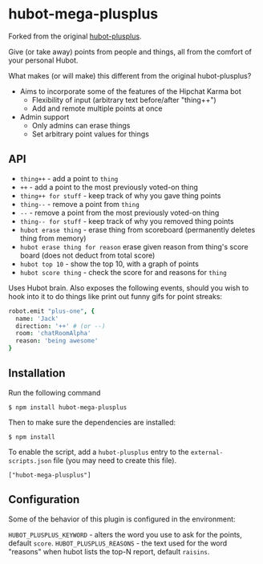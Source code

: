 hubot-mega-plusplus
==============
Forked from the original [hubot-plusplus](https://github.com/ajacksified/hubot-plusplus).

Give (or take away) points from people and things, all from the comfort of your
personal Hubot.

What makes (or will make) this different from the original hubot-plusplus?
- Aims to incorporate some of the features of the Hipchat Karma bot
    + Flexibility of input (arbitrary text before/after "thing++")
    + Add and remote multiple points at once
- Admin support
    + Only admins can erase things
    + Set arbitrary point values for things

API
---

* `thing++` - add a point to `thing`
* `++` - add a point to the most previously voted-on thing
* `thing++ for stuff` - keep track of why you gave thing points
* `thing--` - remove a point from `thing`
* `--` - remove a point from the most previously voted-on thing
* `thing-- for stuff` - keep track of why you removed thing points
* `hubot erase thing` - erase thing from scoreboard (permanently deletes thing from memory)
* `hubot erase thing for reason` erase given reason from thing's score board (does not deduct from total score)
* `hubot top 10` - show the top 10, with a graph of points
* `hubot score thing` - check the score for and reasons for `thing`

Uses Hubot brain. Also exposes the following events, should you wish to hook
into it to do things like print out funny gifs for point streaks:

```coffeescript
robot.emit "plus-one", {
  name: 'Jack'
  direction: '++' # (or --)
  room: 'chatRoomAlpha'
  reason: 'being awesome'
}
```

## Installation

Run the following command 

    $ npm install hubot-mega-plusplus

Then to make sure the dependencies are installed:

    $ npm install

To enable the script, add a `hubot-plusplus` entry to the `external-scripts.json`
file (you may need to create this file).

    ["hubot-mega-plusplus"]

## Configuration

Some of the behavior of this plugin is configured in the environment:

`HUBOT_PLUSPLUS_KEYWORD` - alters the word you use to ask for the points, default `score`.
`HUBOT_PLUSPLUS_REASONS` - the text used for the word "reasons" when hubot lists the top-N report, default `raisins`.


